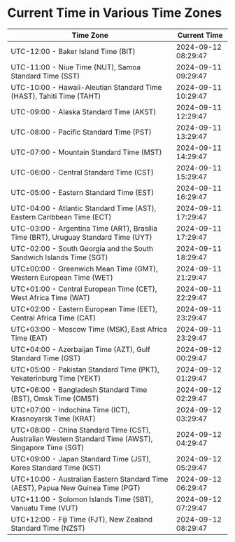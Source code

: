 # Current Time in Various Time Zones

| Time Zone | Current Time |
|-----------|--------------|
| UTC-12:00 - Baker Island Time (BIT) | 2024-09-12 08:29:47 |
| UTC-11:00 - Niue Time (NUT), Samoa Standard Time (SST) | 2024-09-11 09:29:47 |
| UTC-10:00 - Hawaii-Aleutian Standard Time (HAST), Tahiti Time (TAHT) | 2024-09-11 10:29:47 |
| UTC-09:00 - Alaska Standard Time (AKST) | 2024-09-11 12:29:47 |
| UTC-08:00 - Pacific Standard Time (PST) | 2024-09-11 13:29:47 |
| UTC-07:00 - Mountain Standard Time (MST) | 2024-09-11 14:29:47 |
| UTC-06:00 - Central Standard Time (CST) | 2024-09-11 15:29:47 |
| UTC-05:00 - Eastern Standard Time (EST) | 2024-09-11 16:29:47 |
| UTC-04:00 - Atlantic Standard Time (AST), Eastern Caribbean Time (ECT) | 2024-09-11 17:29:47 |
| UTC-03:00 - Argentina Time (ART), Brasília Time (BRT), Uruguay Standard Time (UYT) | 2024-09-11 17:29:47 |
| UTC-02:00 - South Georgia and the South Sandwich Islands Time (SGT) | 2024-09-11 18:29:47 |
| UTC±00:00 - Greenwich Mean Time (GMT), Western European Time (WET) | 2024-09-11 21:29:47 |
| UTC+01:00 - Central European Time (CET), West Africa Time (WAT) | 2024-09-11 22:29:47 |
| UTC+02:00 - Eastern European Time (EET), Central Africa Time (CAT) | 2024-09-11 23:29:47 |
| UTC+03:00 - Moscow Time (MSK), East Africa Time (EAT) | 2024-09-11 23:29:47 |
| UTC+04:00 - Azerbaijan Time (AZT), Gulf Standard Time (GST) | 2024-09-12 00:29:47 |
| UTC+05:00 - Pakistan Standard Time (PKT), Yekaterinburg Time (YEKT) | 2024-09-12 01:29:47 |
| UTC+06:00 - Bangladesh Standard Time (BST), Omsk Time (OMST) | 2024-09-12 02:29:47 |
| UTC+07:00 - Indochina Time (ICT), Krasnoyarsk Time (KRAT) | 2024-09-12 03:29:47 |
| UTC+08:00 - China Standard Time (CST), Australian Western Standard Time (AWST), Singapore Time (SGT) | 2024-09-12 04:29:47 |
| UTC+09:00 - Japan Standard Time (JST), Korea Standard Time (KST) | 2024-09-12 05:29:47 |
| UTC+10:00 - Australian Eastern Standard Time (AEST), Papua New Guinea Time (PGT) | 2024-09-12 06:29:47 |
| UTC+11:00 - Solomon Islands Time (SBT), Vanuatu Time (VUT) | 2024-09-12 07:29:47 |
| UTC+12:00 - Fiji Time (FJT), New Zealand Standard Time (NZST) | 2024-09-12 08:29:47 |
